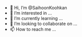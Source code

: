 - 👋 Hi, I’m @SaihoonKoohkan
- 👀 I’m interested in ...
- 🌱 I’m currently learning ...
- 💞️ I’m looking to collaborate on ...
- 📫 How to reach me ...

<!---
SaihoonKoohkan/SaihoonKoohkan is a ✨ special ✨ repository because its `README.md` (this file) appears on your GitHub profile.
You can click the Preview link to take a look at your changes.
--->
